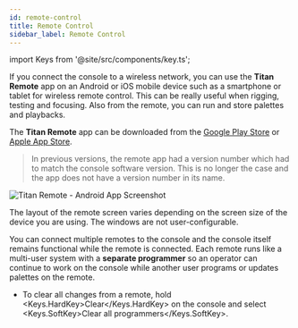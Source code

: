 ```yaml
---
id: remote-control
title: Remote Control
sidebar_label: Remote Control
---
```


import Keys from '@site/src/components/key.ts';

If you connect the console to a wireless network, you can use the **Titan Remote** app on an Android or iOS mobile device
such as a smartphone or tablet for wireless remote control. This can be really useful when rigging,
testing and focusing. Also from the remote, you can run and store 
palettes and playbacks.

The **Titan Remote** app can be downloaded from the [Google Play Store](https://play.google.com/store/apps/details?id=com.avolites.titanremote) or [Apple App
Store](https://apps.apple.com/ky/app/titan-remote/id688791174).

> In previous versions, the remote app had a version number which had to match the console software version.
  This is no longer the case and the app does not have a version number in its name.

![Titan Remote - Android App Screenshot](/docs/images/Remote-Tablet-View.png)

The layout of the remote screen varies depending on the screen size of the device you are using. The
windows are not user-configurable.


You can connect multiple remotes to the console and the console itself
remains functional while the remote is connected. Each remote runs like a multi-user
system with a **separate programmer** so an operator can continue to work on the console
while another user programs or updates palettes on the remote. 

- To clear all
changes from a remote, hold <Keys.HardKey>Clear</Keys.HardKey> on the console
and select <Keys.SoftKey>Clear all programmers</Keys.SoftKey>.